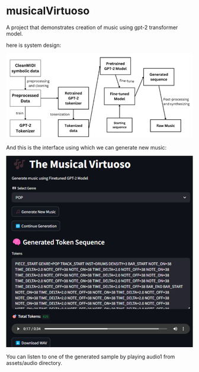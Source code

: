 # musicalVirtuoso
A project that demonstrates creation of music using gpt-2 transformer model.

here is system design:

![alt text](assets/images/image.png)

And this is the interface using which we can generate new music:

![alt text](assets/images/image2.png)

You can listen to one of the generated sample by playing audio1 from assets/audio directory.
